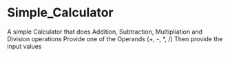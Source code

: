 # Simple_Calculator
A simple Calculator that does Addition, Subtraction, Multipliation and Division operations
Provide one of the Operands (+, -, *, /)
Then provide the input values
